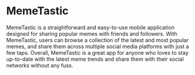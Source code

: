 # MemeTastic
MemeTastic is a straightforward and easy-to-use mobile application designed for sharing popular memes with friends and followers. With MemeTastic, users can browse a collection of the latest and most popular memes, and share them across multiple social media platforms with just a few taps. Overall, MemeTastic is a great app for anyone who loves to stay up-to-date with the latest meme trends and share them with their social networks without any fuss.

